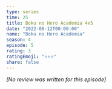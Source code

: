 ```yaml
---
type: series
time: 25
title: Boku no Hero Academia 4x5
date: "2022-08-12T00:00:00"
name: "Boku no Hero Academia"
season: 4
episode: 5
rating: 3
ratingEmoji: "⭐️⭐️⭐️"
share: false
---
```


_[No review was written for this episode]_
